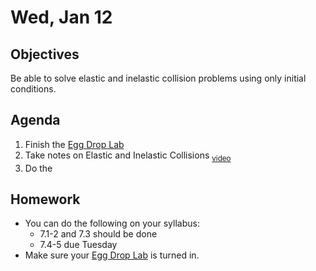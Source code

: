 Wed, Jan 12
=========    
  
Objectives  
------------  
Be able to solve elastic and inelastic collision problems using only initial conditions.
 
Agenda    
---------    
1. Finish the [Egg Drop Lab](https://avon.schoology.com/assignment/5527380921/)
2. Take notes on Elastic and Inelastic Collisions <sub>[video]()</sub>
3. Do the



Homework  
-------------    
- You can do the following on your syllabus: 
	- 7.1-2 and 7.3 should be done
	- 7.4-5 due Tuesday
- Make sure your [Egg Drop Lab](https://avon.schoology.com/assignment/5527380921/) is turned in.

[pasmt]: https://avon.schoology.com/course/5138386920/materials/gp/5527196152
[ptop]: https://avon.schoology.com/course/5138386920/materials/gp/5527196115
[pvid]: https://avon.schoology.com/course/5138386920/materials/gp/5527196182

<!--stackedit_data:
eyJoaXN0b3J5IjpbMjEwMDUwMjkxOCwtNjY2OTYyODIwLDExNz
EwMTkxNzUsLTkzNTUyNDMwOCwtMTk4NzM1MzY1LC0xMzA3MzA3
NDIsLTE2MzEyNjY0MywtMjA3NjU4Njc0MywxMTg0NjU1MDY5LD
E1Nzc5ODk4MzUsLTkyMjk1ODI3OCwxNDk3ODgzNDgwLDg5OTI5
MTcwNywtMTEyODU0OTgwNSwzNjY5MzMxMjMsLTMxNDM2ODIxMi
wtNzkwMjYxNzA5LDE0NDk0NTIxODIsLTI1MzY3MDU5MCwtOTU1
MTEzMTg2XX0=
-->